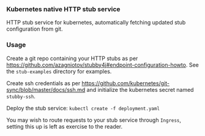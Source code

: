 ### Kubernetes native HTTP stub service
HTTP stub service for kubernetes, automatically fetching updated stub configuration from git.

### Usage
Create a git repo containing your HTTP stubs as per https://github.com/azagniotov/stubby4j#endpoint-configuration-howto. See the `stub-examples` directory for examples.

Create ssh credentials as per https://github.com/kubernetes/git-sync/blob/master/docs/ssh.md and initialize the kubernetes secret named `stubby-ssh`.

Deploy the stub service: `kubectl create -f deployment.yaml`

You may wish to route requests to your stub service through `Ingress`, setting this up is left as exercise to the reader.
